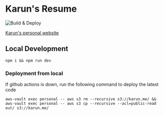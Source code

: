# Karun's Resume

![Build & Deploy](https://github.com/javatarz/karun.me/workflows/Build%20&%20Deploy/badge.svg)

[Karun's personal website](https://karun.me)

## Local Development
`npm i && npm run dev`

### Deployment from local
If github actions is down, run the following command to deploy the latest code
```
aws-vault exec personal -- aws s3 rm --recursive s3://karun.me/ && aws-vault exec personal -- aws s3 cp --recursive --acl=public-read out/ s3://karun.me/
```

